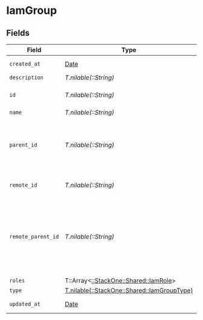 # IamGroup


## Fields

| Field                                                                                          | Type                                                                                           | Required                                                                                       | Description                                                                                    | Example                                                                                        |
| ---------------------------------------------------------------------------------------------- | ---------------------------------------------------------------------------------------------- | ---------------------------------------------------------------------------------------------- | ---------------------------------------------------------------------------------------------- | ---------------------------------------------------------------------------------------------- |
| `created_at`                                                                                   | [Date](https://ruby-doc.org/stdlib-2.6.1/libdoc/date/rdoc/Date.html)                           | :heavy_minus_sign:                                                                             | N/A                                                                                            | 2021-01-01T01:01:01.000Z                                                                       |
| `description`                                                                                  | *T.nilable(::String)*                                                                          | :heavy_minus_sign:                                                                             | N/A                                                                                            |                                                                                                |
| `id`                                                                                           | *T.nilable(::String)*                                                                          | :heavy_minus_sign:                                                                             | Unique identifier                                                                              | 8187e5da-dc77-475e-9949-af0f1fa4e4e3                                                           |
| `name`                                                                                         | *T.nilable(::String)*                                                                          | :heavy_minus_sign:                                                                             | N/A                                                                                            |                                                                                                |
| `parent_id`                                                                                    | *T.nilable(::String)*                                                                          | :heavy_minus_sign:                                                                             | The parent group id for when a group belongs to another group.                                 |                                                                                                |
| `remote_id`                                                                                    | *T.nilable(::String)*                                                                          | :heavy_minus_sign:                                                                             | Provider's unique identifier                                                                   | 8187e5da-dc77-475e-9949-af0f1fa4e4e3                                                           |
| `remote_parent_id`                                                                             | *T.nilable(::String)*                                                                          | :heavy_minus_sign:                                                                             | Provider's unique identifier of the parent group id for when a group belongs to another group. | e3cb75bf-aa84-466e-a6c1-b8322b257a48                                                           |
| `roles`                                                                                        | T::Array<[::StackOne::Shared::IamRole](../../models/shared/iamrole.md)>                        | :heavy_minus_sign:                                                                             | N/A                                                                                            |                                                                                                |
| `type`                                                                                         | [T.nilable(::StackOne::Shared::IamGroupType)](../../models/shared/iamgrouptype.md)             | :heavy_minus_sign:                                                                             | N/A                                                                                            |                                                                                                |
| `updated_at`                                                                                   | [Date](https://ruby-doc.org/stdlib-2.6.1/libdoc/date/rdoc/Date.html)                           | :heavy_minus_sign:                                                                             | N/A                                                                                            | 2021-01-01T01:01:01.000Z                                                                       |